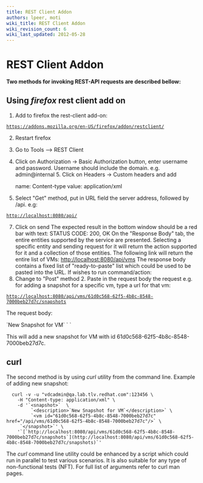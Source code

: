 ```yaml
---
title: REST Client Addon
authors: lpeer, moti
wiki_title: REST Client Addon
wiki_revision_count: 6
wiki_last_updated: 2012-05-28
---
```


# REST Client Addon

**Two methods for invoking REST-API requests are described bellow:**

## Using *firefox* rest client add on

1. Add to firefox the rest-client add-on:

[`https://addons.mozilla.org/en-US/firefox/addon/restclient/`](https://addons.mozilla.org/en-US/firefox/addon/restclient/)

2. Restart firefox
3. Go to Tools --> REST Client
4. Click on Authorization -> Basic Authorization button, enter username and password.
Username should include the domain. e.g.
 admin@internal 5. Click on Headers -> Custom headers and add

      name: Content-type
      value: application/xml

6. Select "Get" method, put in URL field the server address, followed by /api. e.g:

[`http://localhost:8080/api/`](http://localhost:8080/api/)

7. Click on send
 The expected result in the bottom window should be a red bar with text:
 STATUS CODE: 200, OK On the "Response Body" tab, the entire entities supported by the service are presented.
Selecting a specific entity and sending request for it will return the action supported for it and a collection of those entities.
The following link will return the entire list of VMs:
 <http://localhost:8080/api/vms> The response body contains a fixed list of "ready-to-paste" list which could be used to be pasted into the URL.
 If wishes to run command/action:
1. Change to "Post" method 2. Paste in the request body the request
e.g. for adding a snapshot for a specific vm, type a url for that vm:

[`http://localhost:8080/api/vms/61d0c568-62f5-4b8c-8548-7000beb27d7c/snapshots`](http://localhost:8080/api/vms/61d0c568-62f5-4b8c-8548-7000beb27d7c/snapshots)

The request body:

<snapshot>
<description>`New Snapshot for VM`</description>
<vm id="61d0c568-62f5-4b8c-8548-7000beb27d7c" href="/api/vms/67f2ba3e-1a32-4aee-8be6-3f5c6fa4cfd8"/>
</snapshot>` `

This will add a new snapshot for VM with id 61d0c568-62f5-4b8c-8548-7000beb27d7c.

## curl

The second method is by using *curl* utility from the command line.
 Example of adding new snapshot:

      curl -v -u "vdcadmin@qa.lab.tlv.redhat.com":123456 \
        -H "Content-type: application/xml" \
        -d '`<snapshot>`  \
             `<description>`New Snapshot for VM`</description>` \
             `<vm id="61d0c568-62f5-4b8c-8548-7000beb27d7c" href="/api/vms/61d0c568-62f5-4b8c-8548-7000beb27d7c"/>` \
         `</snapshot>`' \
        '`[`http://localhost:8080/api/vms/61d0c568-62f5-4b8c-8548-7000beb27d7c/snapshots`](http://localhost:8080/api/vms/61d0c568-62f5-4b8c-8548-7000beb27d7c/snapshots)`'

The *curl* command line utility could be enhanced by a script which could run in parallel to test various scenarios.
It is also suitable for any type of non-functional tests (NFT). For full list of arguments refer to curl man pages.
